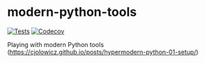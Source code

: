 # modern-python-tools

[![Tests](https://github.com/taquitochowder/modern-python-tools/workflows/Tests/badge.svg)](https://github.com/taquitochowder/modern-python-tools/actions?workflow=Tests)
[![Codecov](https://codecov.io/gh/taquitochowder/modern-python-tools/branch/master/graph/badge.svg)](https://codecov.io/gh/taquitochowder/modern-python-tools)


Playing with modern Python tools (<https://cjolowicz.github.io/posts/hypermodern-python-01-setup/>)
